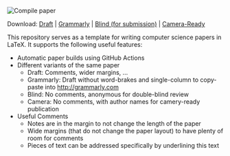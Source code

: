 ![Compile paper](../../workflows/Compile%20paper/badge.svg)

Download:
[Draft](../../releases/latest/download/paper-template.pdf) |
[Grammarly](../../releases/latest/download/paper-template-grammarly.pdf) |
[Blind (for submission)](../../releases/latest/download/paper-template-blind.pdf) |
[Camera-Ready](../../releases/latest/download/paper-template-camera.pdf)

This repository serves as a template for writing computer science papers in LaTeX. It supports
the following useful features:

  - Automatic paper builds using GitHub Actions
  - Different variants of the same paper
    - Draft: Comments, wider margins, ...
    - Grammarly: Draft without word-brakes and single-column to copy-paste into http://grammarly.com
    - Blind: No comments, anonymous for double-blind review
    - Camera: No comments, with author names for camery-ready publication
  - Useful Comments
    - Notes are in the margin to not change the length of the paper
    - Wide margins (that do not change the paper layout) to have plenty
      of room for comments
    - Pieces of text can be addressed specifically by underlining this text

